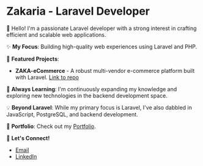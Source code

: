 <!--
# Zakaria - Laravel Developer

## About Me
I'm a Backend Developer specializing in PHP and Laravel. Passionate about building efficient and scalable web applications.

## Skills
- PHP
- Laravel
- JavaScript
- MySQL
- RESTful APIs
- AJAX 
- Jquery
- PostgreSQL

## Projects
- ZAKA-eCommerce - A robust multi-vendor e-commerce platform built with Laravel. [Link to repo](https://github.com/zakigit1/ZAKA-eCommerce)
- [Project 2](https://github.com/zakariadev/project2): Description of project 2.

## Contact
- Email: zakaria@example.com
- LinkedIn: [Your LinkedIn Profile](https://www.linkedin.com/in/zakaria/)
-->

# Zakaria - Laravel Developer

👋 Hello! I'm a passionate Laravel developer with a strong interest in crafting efficient and scalable web applications.

✨ **My Focus**: Building high-quality web experiences using Laravel and PHP.

🚀 **Featured Projects**:
- **ZAKA-eCommerce** - A robust multi-vendor e-commerce platform built with Laravel. [Link to repo](https://github.com/zakigit1/ZAKA-eCommerce)
<!-- - **StockVisualizer** - An app to visualize historical stock market data. [Link to Repo] -->

🌱 **Always Learning**: I'm continuously expanding my knowledge and exploring new technologies in the backend development space.

💡 **Beyond Laravel**: While my primary focus is Laravel, I've also dabbled in JavaScript, PostgreSQL, and backend development.

💫 **Portfolio**: Check out my [Portfolio](#).

🤝 **Let's Connect!** 
- [Email](mailto:zakariaservices0@gmail.com)
- [LinkedIn](https://www.linkedin.com/in/zakaria/)
